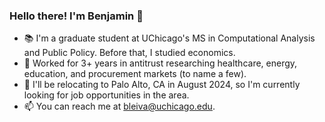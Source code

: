 ### Hello there! I'm Benjamin 👋

* :books: I'm a graduate student at UChicago's MS in Computational Analysis and Public Policy. Before that, I studied economics.
* :briefcase: Worked for 3+ years in antitrust researching healthcare, energy, education, and procurement markets (to name a few).
* :house_with_garden: I'll be relocating to Palo Alto, CA in August 2024, so I'm currently looking for job opportunities in the area.
* :mailbox: You can reach me at bleiva@uchicago.edu.

<!--
**benjaleivas/benjaleivas** is a ✨ _special_ ✨ repository because its `README.md` (this file) appears on your GitHub profile.

Here are some ideas to get you started:

- 🔭 I’m currently working on ...
- 🌱 I’m currently learning ...
- 👯 I’m looking to collaborate on ...
- 🤔 I’m looking for help with ...
- 💬 Ask me about ...
- 📫 How to reach me: ...
- 😄 Pronouns: ...
- ⚡ Fun fact: ...
-->
